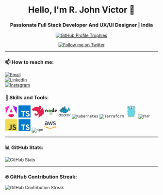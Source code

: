 <h1 align="center">Hello, I'm R. John Victor 👋</h1>
<h3 align="center">Passionate Full Stack Developer And UX/UI Designer | India</h3>

<p align="center">
  <a href="https://github.com/ryo-ma/github-profile-trophy">
    <img src="https://github-profile-trophy.vercel.app/?username=rjohnvictor&theme=nord&row=2&column=3&no-frame=true&margin-w=15&margin-h=15" alt="GitHub Profile Trophies" />
  </a>
</p>



<p align="center">
  <a href="https://twitter.com/rjohn_victor" target="_blank">
    <img src="https://img.shields.io/twitter/follow/rjohn_victor?logo=twitter&style=for-the-badge" alt="Follow me on Twitter" />
  </a>
</p>

---

### 📫 How to reach me:
<p>
   <a href="mailto:johnvictor2406@gmail.com">
    <img src="https://img.shields.io/badge/Email-johnvictor2406@gmail.com-red?style=for-the-badge&logo=gmail" alt="Email" />
  </a>
  <br/>
   <a href="https://www.linkedin.com/in/r-john-victor-295a6382/" target="_blank">
    <img src="https://img.shields.io/badge/LinkedIn-R%20John%20Victor-blue?style=for-the-badge&logo=linkedin" alt="LinkedIn" />
  </a>
   <br/>
  <a href="https://www.instagram.com/r_john_victor/" target="_blank">
    <img src="https://img.shields.io/badge/Instagram-r_john_victor-E4405F?style=for-the-badge&logo=instagram&logoColor=white" alt="Instagram" />
  </a>
</p>

### 🚀 Skills and Tools:  
<p>
  <code><img src="https://raw.githubusercontent.com/devicons/devicon/master/icons/angular/angular-original.svg" alt="Angular" width="40" height="40"/></code>
  <code><img src="https://raw.githubusercontent.com/github/explore/80688e429a7d4ef2fca1e82350fe8e3517d3494d/topics/typescript/typescript.png" alt="TypeScript" width="40" height="40"/></code>
  <code><img src="https://raw.githubusercontent.com/devicons/devicon/master/icons/nestjs/nestjs-original.svg" alt="NestJS" width="40" height="40"/></code>
  <code><img src="https://raw.githubusercontent.com/devicons/devicon/master/icons/nodejs/nodejs-original-wordmark.svg" alt="Node.js" width="40" height="40"/></code>
  <code><img src="https://raw.githubusercontent.com/devicons/devicon/master/icons/docker/docker-original-wordmark.svg" alt="Docker" width="40" height="40"/></code>
  <code><img src="https://www.vectorlogo.zone/logos/kubernetes/kubernetes-icon.svg" alt="Kubernetes" width="40" height="40"/></code>
  <code><img src="https://www.vectorlogo.zone/logos/terraformio/terraformio-icon.svg" alt="Terraform" width="40" height="40"/></code>
  <code><img src="https://raw.githubusercontent.com/devicons/devicon/master/icons/go/go-original.svg" alt="Go" width="40" height="40"/></code>
  <code><img src="https://www.vectorlogo.zone/logos/php/php-icon.svg" alt="PHP" width="40" height="40"/></code>
  <code><img src="https://raw.githubusercontent.com/devicons/devicon/master/icons/javascript/javascript-original.svg" alt="JavaScript" width="40" height="40"/></code>
  <code><img src="https://raw.githubusercontent.com/devicons/devicon/master/icons/typescript/typescript-original.svg" alt="TypeScript" width="40" height="40"/></code>
  <code><img src="https://www.vectorlogo.zone/logos/npmjs/npmjs-icon.svg" alt="npm" width="40" height="40"/></code>
  <code><img src="https://raw.githubusercontent.com/devicons/devicon/master/icons/amazonwebservices/amazonwebservices-original-wordmark.svg" alt="AWS" width="40" height="40"/></code>
</p>

---

### 📊 GitHub Stats:
<p>
  <img src="https://github-readme-stats.vercel.app/api?username=rjohnvictor&show_icons=true&locale=en&theme=nord&rank_icon=github" alt="GitHub Stats" />
</p>


---

### 🔥 GitHub Contribution Streak:
<p>
  <img src="https://github-readme-streak-stats.herokuapp.com/?user=rjohnvictor&theme=nord" alt="GitHub Contribution Streak" />
</p>
